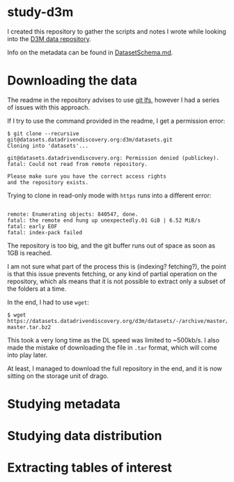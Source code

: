 study-d3m
===
I created this repository to gather the scripts and notes I wrote while looking
into the [D3M data repository](https://datasets.datadrivendiscovery.org/d3m/datasets).

Info on the metadata can be found in [DatasetSchema.md](https://gitlab.com/datadrivendiscovery/data-supply/-/blob/shared/documentation/datasetSchema.md).

# Downloading the data
The readme in the repository advises to use [git lfs](https://git-lfs.github.com/), however I had a series of issues with this approach.  

If I try to use the command provided in the readme, I get a permission error:
```
$ git clone --recursive git@datasets.datadrivendiscovery.org:d3m/datasets.git
Cloning into 'datasets'...

git@datasets.datadrivendiscovery.org: Permission denied (publickey).
fatal: Could not read from remote repository.

Please make sure you have the correct access rights
and the repository exists.
```

Trying to clone in read-only mode with `https` runs into a different error: 
```$ git clone --recursive https://datasets.datadrivendiscovery.org/d3m/datasets.git

remote: Enumerating objects: 840547, done.
fatal: the remote end hung up unexpectedly.01 GiB | 6.52 MiB/s   
fatal: early EOF
fatal: index-pack failed
```
The repository is too big, and the git buffer runs out of space as soon as 1GB is reached. 

I am not sure what part of the process this is (indexing? fetching?), the point is that this issue prevents fetching, or any kind of partial operation on the repository, which als means that it is not possible to extract only a subset of the folders at a time.

In the end, I had to use `wget`:
```
$ wget https://datasets.datadrivendiscovery.org/d3m/datasets/-/archive/master/datasets-master.tar.bz2
```
This took a very long time as the DL speed was limited to ~500kb/s. I also made the mistake of downloading the file in `.tar` format, which will come into play later.

At least, I managed to download the full repository in the end, and it is now sitting on the storage unit of drago. 
# Studying metadata

# Studying data distribution

# Extracting tables of interest



